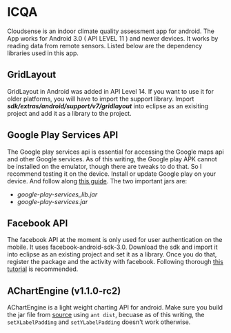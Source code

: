 ICQA
======
Cloudsense is an indoor climate quality assessment app for android. The App works for Android 3.0 ( API LEVEL 11 ) and newer devices. It works by reading data from remote sensors.
Listed below are the dependency libraries used in this app. 

GridLayout
---------------------------
GridLayout in Android was added in API Level 14. If you want to use it for older platforms, you will have to import the support library. Import ***sdk/extras/android/support/v7/gridlayout*** into eclipse as an exisiting project and add it as a library to the project.  

Google Play Services API
-------------------------
The Google play services api is essential for accessing the Google maps api and other Google services. As of this writing, the Google play APK cannot be installed on the emulator, though there are tweaks to do that. So I recommend testing it on the device. Install or update Google play on your device. And follow along [this guide](http://developer.android.com/google/play-services/setup.html). The two important jars are:
 - *google-play-services_lib.jar* 
 - *google-play-services.jar*

Facebook API
--------------
The facebook API at the moment is only used for user authentication on the mobile.
It uses facebook-android-sdk-3.0. Download the sdk and import it into eclipse as an existing project and set it as a library. Once you do that, register the package and the activity with facebook.
Following thorough [this tutorial](https://developers.facebook.com/docs/getting-started/facebook-sdk-for-android/3.0/) is recommended.



AChartEngine (v1.1.0-rc2)
---------------------------
AChartEngine is a light weight charting API for android.
Make sure you build the jar file from [source](https://code.google.com/p/achartengine/source/checkout) using `ant dist`, becuase as of this writing, the `setXLabelPadding` and `setYLabelPadding` doesn't work otherwise.
